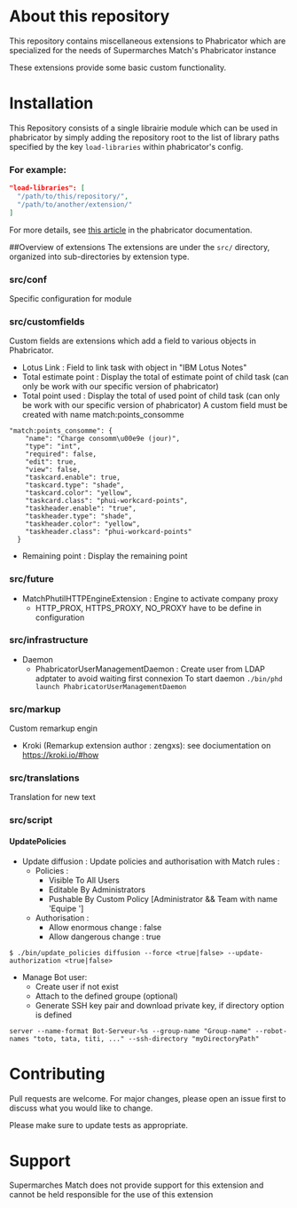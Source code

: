 # About this repository
This repository contains miscellaneous extensions to Phabricator which are specialized for the needs of Supermarches Match's Phabricator instance

These extensions provide some basic custom functionality.

# Installation
This Repository consists of a single librairie module which can be used in 
phabricator by simply adding the repository root to the list of library paths
specified by the key `load-libraries` within phabricator's config.

### For example:

```json
"load-libraries": [
  "/path/to/this/repository/",
  "/path/to/another/extension/"
]
```

For more details, see [this article](https://secure.phabricator.com/book/phabcontrib/article/adding_new_classes/#linking-with-phabricator) in the phabricator documentation.

##Overview of extensions
The extensions are under the `src/` directory, organized into sub-directories
by extension type.

### src/conf
Specific configuration for module  


### src/customfields
Custom fields are extensions which add a field to various objects in Phabricator.
- Lotus Link : Field to link task with object in "IBM Lotus Notes" 
- Total estimate point : Display the total of estimate point of child task (can only be work with our specific version of phabricator)
- Total point used : Display the total of used point of child task (can only be work with our specific version of phabricator)
  A custom field must be created with name match:points_consomme
```
"match:points_consomme": {
    "name": "Charge consomm\u00e9e (jour)",
    "type": "int",
    "required": false,
    "edit": true,
    "view": false,
    "taskcard.enable": true,
    "taskcard.type": "shade",
    "taskcard.color": "yellow",
    "taskcard.class": "phui-workcard-points",
    "taskheader.enable": "true",
    "taskheader.type": "shade",
    "taskheader.color": "yellow",
    "taskheader.class": "phui-workcard-points"
  }
```
- Remaining point : Display the remaining point

### src/future
- MatchPhutilHTTPEngineExtension : Engine to activate company proxy
    - HTTP_PROX, HTTPS_PROXY, NO_PROXY have to be define in configuration 

### src/infrastructure
- Daemon
    - PhabricatorUserManagementDaemon : Create user from LDAP adptater to avoid waiting first connexion
    To start daemon ``./bin/phd launch PhabricatorUserManagementDaemon`` 

### src/markup
Custom remarkup engin 
- Kroki (Remarkup extension author : zengxs): see dociumentation on https://kroki.io/#how 

### src/translations
Translation for new text  

### src/script
#### UpdatePolicies
- Update diffusion : Update policies and authorisation with Match rules :
    - Policies : 
        - Visible To <space> All Users
        - Editable By Administrators
        - Pushable By Custom Policy [Administrator && Team with name 'Equipe <spaceName>']
    - Authorisation :
        - Allow enormous change : false
        - Allow dangerous change : true 
```
$ ./bin/update_policies diffusion --force <true|false> --update-authorization <true|false>
```

- Manage Bot user:
    - Create user if not exist
    - Attach to the defined groupe (optional)
    - Generate SSH key pair and download private key, if directory option is defined
```
server --name-format Bot-Serveur-%s --group-name "Group-name" --robot-names "toto, tata, titi, ..." --ssh-directory "myDirectoryPath"
```


# Contributing
Pull requests are welcome. For major changes, please open an issue first to discuss what you would like to change.

Please make sure to update tests as appropriate.

# Support
Supermarches Match does not provide support for this extension and cannot be held responsible for the use of this extension